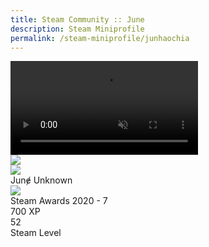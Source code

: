 ```yaml
---
title: Steam Community :: June
description: Steam Miniprofile
permalink: /steam-miniprofile/junhaochia
---
```

<div id="steam_miniprofile" width="328px" height="210px">	<!-- Background -->
			<div class="miniprofile_nameplatecontainer">
			<video class="miniprofile_nameplate" playsinline="" autoplay="" muted="" loop="">
									<source src="https://cdn.cloudflare.steamstatic.com/steamcommunity/public/images/items/570/f9e16cabdadbff85067517ffab58be0e47448dd0.webm" type="video/webm">
							</video>
		</div>
		<div class="miniprofile_playersection text_shadow">
		<!-- Player avatar/name stuff -->
				<div class="playersection_avatar_frame">
			<img src="https://cdn.cloudflare.steamstatic.com/steamcommunity/public/images/items/570/c6a479fae8979bc9c1a02378e488e3ce06b52cb1.png">
		</div>
				<div class="playersection_avatar border_color_offline">
							<img src="https://cdn.cloudflare.steamstatic.com/steamcommunity/public/images/avatars/ff/ff83de9457750c666e89abe027e554331854f221_medium.jpg" srcset="https://cdn.cloudflare.steamstatic.com/steamcommunity/public/images/avatars/ff/ff83de9457750c666e89abe027e554331854f221_medium.jpg 1x, https://cdn.cloudflare.steamstatic.com/steamcommunity/public/images/avatars/ff/ff83de9457750c666e89abe027e554331854f221_full.jpg 2x">					</div>
		<div class="player_content">
			<span class="persona offline">Junɇ</span>
										<span class="friend_status_offline">Unknown</span>
					</div>
	</div>
		<div class="miniprofile_detailssection miniprofile_backdropblur not_in_game miniprofile_backdrop">
				<div class="miniprofile_featuredcontainer">
			<img src="https://cdn.cloudflare.steamstatic.com/steamcommunity/public/images/items/1465680/394b719d66d11de06708235909a4830a9645fc20.png" class="badge_icon">
			<div class="description">
				<div class="name">Steam Awards 2020 - 7</div>
				<div class="xp">700 XP</div>
			</div>
		</div>
				<div class="miniprofile_featuredcontainer">
			<div class="friendPlayerLevel lvl_50"><span class="friendPlayerLevelNum">52</span></div>			<div class="description">
				<div class="name">Steam Level</div>
			</div>
		</div>
	</div>
</div>
<script>
var head  = document.getElementsByTagName('head')[0];
var link  = document.createElement('link');
link.id   = "steam_miniprofile";
link.rel  = 'stylesheet';
link.type = 'text/css';
link.href = 'https://www.junhao.page/assets/css/steam_miniprofile.css';
link.media = 'all';
head.appendChild(link);
</script>